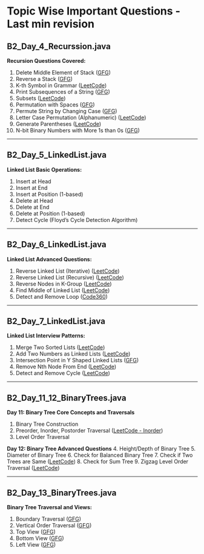 ﻿# Topic Wise Important Questions - Last min revision

## B2_Day_4_Recurssion.java
**Recursion Questions Covered:**
1. Delete Middle Element of Stack ([GFG](https://www.geeksforgeeks.org/delete-middle-element-stack/))
2. Reverse a Stack ([GFG](https://www.geeksforgeeks.org/problems/reverse-a-stack/1))
3. K-th Symbol in Grammar ([LeetCode](https://leetcode.com/problems/k-th-symbol-in-grammar/))
4. Print Subsequences of a String ([GFG](https://www.geeksforgeeks.org/print-subsequences-string/))
5. Subsets ([LeetCode](https://leetcode.com/problems/subsets/))
6. Permutation with Spaces ([GFG](https://www.geeksforgeeks.org/problems/permutation-with-spaces3627/1))
7. Permute String by Changing Case ([GFG](https://www.geeksforgeeks.org/permute-string-changing-case/))
8. Letter Case Permutation (Alphanumeric) ([LeetCode](https://leetcode.com/problems/letter-case-permutation/))
9. Generate Parentheses ([LeetCode](https://leetcode.com/problems/generate-parentheses/))
10. N-bit Binary Numbers with More 1s than 0s ([GFG](https://www.geeksforgeeks.org/problems/print-n-bit-binary-numbers-having-more-1s-than-0s0252/1))

---

## B2_Day_5_LinkedList.java
**Linked List Basic Operations:**
1. Insert at Head
2. Insert at End
3. Insert at Position (1-based)
4. Delete at Head
5. Delete at End
6. Delete at Position (1-based)
7. Detect Cycle (Floyd’s Cycle Detection Algorithm)

---

## B2_Day_6_LinkedList.java
**Linked List Advanced Questions:**
1. Reverse Linked List (Iterative) ([LeetCode](https://leetcode.com/problems/reverse-linked-list/))
2. Reverse Linked List (Recursive) ([LeetCode](https://leetcode.com/problems/reverse-linked-list/))
3. Reverse Nodes in K-Group ([LeetCode](https://leetcode.com/problems/reverse-nodes-in-k-group/))
4. Find Middle of Linked List ([LeetCode](https://leetcode.com/problems/middle-of-the-linked-list/))
5. Detect and Remove Loop ([Code360](https://www.naukri.com/code360/problems/interview-shuriken-42-detect-and-remove-loop_241049))

---

## B2_Day_7_LinkedList.java
**Linked List Interview Patterns:**
1. Merge Two Sorted Lists ([LeetCode](https://leetcode.com/problems/merge-two-sorted-lists/))
2. Add Two Numbers as Linked Lists ([LeetCode](https://leetcode.com/problems/add-two-numbers/))
3. Intersection Point in Y Shaped Linked Lists ([GFG](https://www.geeksforgeeks.org/problems/intersection-point-in-y-shapped-linked-lists/1))
4. Remove Nth Node From End ([LeetCode](https://leetcode.com/problems/remove-nth-node-from-end-of-list/))
5. Detect and Remove Cycle ([LeetCode](https://leetcode.com/problems/linked-list-cycle/))

---

## B2_Day_11_12_BinaryTrees.java
**Day 11: Binary Tree Core Concepts and Traversals**
1. Binary Tree Construction
2. Preorder, Inorder, Postorder Traversal ([LeetCode - Inorder](https://leetcode.com/problems/binary-tree-inorder-traversal/))
3. Level Order Traversal

**Day 12: Binary Tree Advanced Questions**
4. Height/Depth of Binary Tree
5. Diameter of Binary Tree
6. Check for Balanced Binary Tree
7. Check if Two Trees are Same ([LeetCode](https://leetcode.com/problems/same-tree/))
8. Check for Sum Tree
9. Zigzag Level Order Traversal ([LeetCode](https://leetcode.com/problems/binary-tree-zigzag-level-order-traversal/))

---

## B2_Day_13_BinaryTrees.java
**Binary Tree Traversal and Views:**
1. Boundary Traversal ([GFG](https://www.geeksforgeeks.org/problems/boundary-traversal-of-binary-tree/1))
2. Vertical Order Traversal ([GFG](https://www.geeksforgeeks.org/problems/print-a-binary-tree-in-vertical-order/1))
3. Top View ([GFG](https://www.geeksforgeeks.org/problems/top-view-of-binary-tree/1))
4. Bottom View ([GFG](https://www.geeksforgeeks.org/problems/bottom-view-of-binary-tree/1))
5. Left View ([GFG](https://www.geeksforgeeks.org/problems/left-view-of-binary-tree/1))
